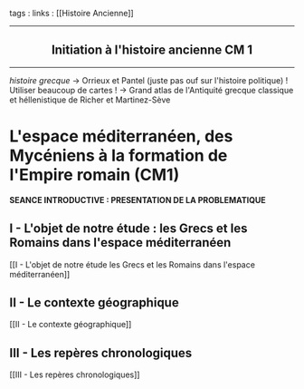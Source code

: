 tags : 
links : [[Histoire Ancienne]]

****

<h2 style="text-align: center;"> Initiation à l'histoire ancienne CM 1 </h2>

****


*histoire grecque* -> Orrieux et Pantel (juste pas ouf sur l'histoire politique)
! Utiliser beaucoup de cartes ! -> Grand atlas de l'Antiquité grecque classique et héllenistique de Richer et Martinez-Sève

# L'espace méditerranéen, des Mycéniens à la formation de l'Empire romain (CM1)

**SEANCE INTRODUCTIVE : PRESENTATION DE LA PROBLEMATIQUE**

## I - L'objet de notre étude : les Grecs et les Romains dans l'espace méditerranéen

[[I - L'objet de notre étude  les Grecs et les Romains dans l'espace méditerranéen]] 

## II - Le contexte géographique

[[II - Le contexte géographique]] 

## III - Les repères chronologiques

[[III - Les repères chronologiques]] 

